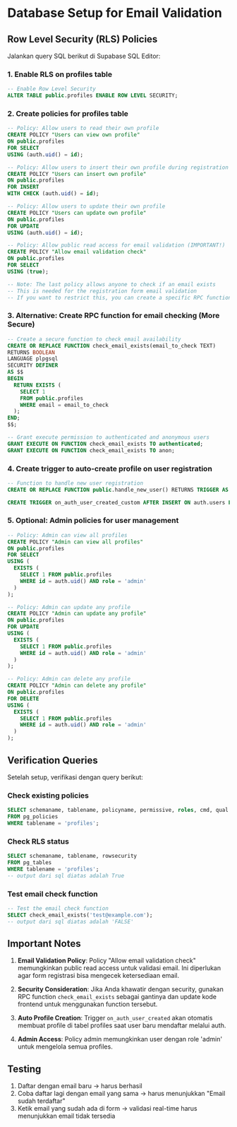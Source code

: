 # Database Setup for Email Validation

## Row Level Security (RLS) Policies

Jalankan query SQL berikut di Supabase SQL Editor:

### 1. Enable RLS on profiles table
```sql
-- Enable Row Level Security
ALTER TABLE public.profiles ENABLE ROW LEVEL SECURITY;
```

### 2. Create policies for profiles table
```sql
-- Policy: Allow users to read their own profile
CREATE POLICY "Users can view own profile" 
ON public.profiles 
FOR SELECT 
USING (auth.uid() = id);

-- Policy: Allow users to insert their own profile during registration
CREATE POLICY "Users can insert own profile" 
ON public.profiles 
FOR INSERT 
WITH CHECK (auth.uid() = id);

-- Policy: Allow users to update their own profile
CREATE POLICY "Users can update own profile" 
ON public.profiles 
FOR UPDATE 
USING (auth.uid() = id);

-- Policy: Allow public read access for email validation (IMPORTANT!)
CREATE POLICY "Allow email validation check" 
ON public.profiles 
FOR SELECT 
USING (true);

-- Note: The last policy allows anyone to check if an email exists
-- This is needed for the registration form email validation
-- If you want to restrict this, you can create a specific RPC function instead
```

### 3. Alternative: Create RPC function for email checking (More Secure)
```sql
-- Create a secure function to check email availability
CREATE OR REPLACE FUNCTION check_email_exists(email_to_check TEXT)
RETURNS BOOLEAN
LANGUAGE plpgsql
SECURITY DEFINER
AS $$
BEGIN
  RETURN EXISTS (
    SELECT 1 
    FROM public.profiles 
    WHERE email = email_to_check
  );
END;
$$;

-- Grant execute permission to authenticated and anonymous users
GRANT EXECUTE ON FUNCTION check_email_exists TO authenticated;
GRANT EXECUTE ON FUNCTION check_email_exists TO anon;
```

### 4. Create trigger to auto-create profile on user registration
```sql
-- Function to handle new user registration
CREATE OR REPLACE FUNCTION public.handle_new_user() RETURNS TRIGGER AS $$ BEGIN INSERT INTO public.profiles (id, email, full_name, phone, role) VALUES ( NEW.id, NEW.email, NEW.raw_user_meta_data->>'full_name', NEW.raw_user_meta_data->>'phone', 'pelanggan' ) ON CONFLICT (id) DO NOTHING; RETURN NEW; END; $$ LANGUAGE plpgsql SECURITY DEFINER;

CREATE TRIGGER on_auth_user_created_custom AFTER INSERT ON auth.users FOR EACH ROW EXECUTE FUNCTION public.handle_new_user();
```

### 5. Optional: Admin policies for user management
```sql
-- Policy: Admin can view all profiles
CREATE POLICY "Admin can view all profiles" 
ON public.profiles 
FOR SELECT 
USING (
  EXISTS (
    SELECT 1 FROM public.profiles 
    WHERE id = auth.uid() AND role = 'admin'
  )
);

-- Policy: Admin can update any profile
CREATE POLICY "Admin can update any profile" 
ON public.profiles 
FOR UPDATE 
USING (
  EXISTS (
    SELECT 1 FROM public.profiles 
    WHERE id = auth.uid() AND role = 'admin'
  )
);

-- Policy: Admin can delete any profile
CREATE POLICY "Admin can delete any profile" 
ON public.profiles 
FOR DELETE 
USING (
  EXISTS (
    SELECT 1 FROM public.profiles 
    WHERE id = auth.uid() AND role = 'admin'
  )
);
```

## Verification Queries

Setelah setup, verifikasi dengan query berikut:

### Check existing policies
```sql
SELECT schemaname, tablename, policyname, permissive, roles, cmd, qual
FROM pg_policies 
WHERE tablename = 'profiles';
```

### Check RLS status
```sql
SELECT schemaname, tablename, rowsecurity 
FROM pg_tables 
WHERE tablename = 'profiles';
-- output dari sql diatas adalah True
```

### Test email check function
```sql
-- Test the email check function
SELECT check_email_exists('test@example.com');
-- output dari sql diatas adalah 'FALSE'
```

## Important Notes

1. **Email Validation Policy**: Policy "Allow email validation check" memungkinkan public read access untuk validasi email. Ini diperlukan agar form registrasi bisa mengecek ketersediaan email.

2. **Security Consideration**: Jika Anda khawatir dengan security, gunakan RPC function `check_email_exists` sebagai gantinya dan update kode frontend untuk menggunakan function tersebut.

3. **Auto Profile Creation**: Trigger `on_auth_user_created` akan otomatis membuat profile di tabel profiles saat user baru mendaftar melalui auth.

4. **Admin Access**: Policy admin memungkinkan user dengan role 'admin' untuk mengelola semua profiles.

## Testing

1. Daftar dengan email baru -> harus berhasil
2. Coba daftar lagi dengan email yang sama -> harus menunjukkan "Email sudah terdaftar"
3. Ketik email yang sudah ada di form -> validasi real-time harus menunjukkan email tidak tersedia